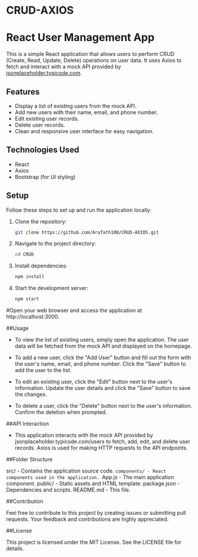 # CRUD-AXIOS

# React User Management App

This is a simple React application that allows users to perform CRUD (Create, Read, Update, Delete) operations on user data. It uses Axios to fetch and interact with a mock API provided by [jsonplaceholder.typicode.com](https://jsonplaceholder.typicode.com/users).

## Features

- Display a list of existing users from the mock API.
- Add new users with their name, email, and phone number.
- Edit existing user records.
- Delete user records.
- Clean and responsive user interface for easy navigation.

## Technologies Used

- React
- Axios
- Bootstrap (for UI styling)

## Setup

Follow these steps to set up and run the application locally:

1. Clone the repository:

   ```bash
   git clone https://github.com/Arafath100/CRUD-AXIOS.git

2. Navigate to the project directory:

    ```bash
    cd CRUD
    
3. Install dependencies:

   ```bash
   npm install

4. Start the development server:

   ```bash
   npm start


#Open your web browser and access the application at http://localhost:3000.


##Usage

* To view the list of existing users, simply open the application. The user data will be fetched from the mock API and displayed on the homepage.

* To add a new user, click the "Add User" button and fill out the form with the user's name, email, and phone number. Click the "Save" button to add the user to the list.

* To edit an existing user, click the "Edit" button next to the user's information. Update the user details and click the "Save" button to save the changes.

* To delete a user, click the "Delete" button next to the user's information. Confirm the deletion when prompted.

##API Interaction

*  This application interacts with the mock API provided by jsonplaceholder.typicode.com/users to fetch, add, edit, and delete user records.
   Axios is used for making HTTP requests to the API endpoints.

##Folder Structure

src/ - Contains the application source code.
 `components/ - React components used in the application.
 `App.js - The main application component.
public/ - Static assets and HTML template.
package.json - Dependencies and scripts.
README.md - This file.

##Contribution

Feel free to contribute to this project by creating issues or submitting pull requests. Your feedback and contributions are highly appreciated.

##License

This project is licensed under the MIT License. See the LICENSE file for details.



